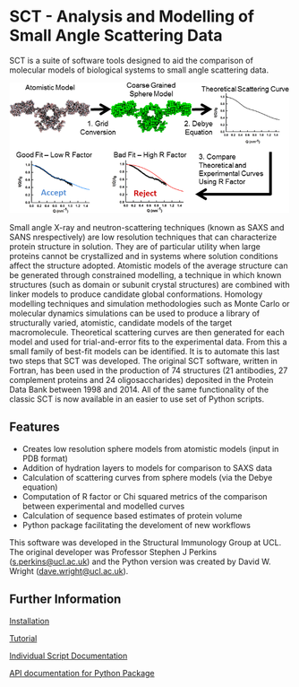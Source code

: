 SCT - Analysis and Modelling of Small Angle Scattering Data
===========================================================

SCT is a suite of software tools designed to aid the comparison of molecular models of biological systems to small angle scattering data.

![](tutorials/images/constrained-modelling.png)

Small angle X-ray and neutron-scattering techniques (known as SAXS and SANS nrespectively) are low resolution techniques that can characterize protein structure in solution. 
They are of particular utility when large proteins cannot be crystallized and in systems where solution conditions affect the structure adopted. 
Atomistic models of the average structure can be generated through constrained modelling, a technique in which known structures (such as domain or subunit crystal structures) are combined with linker models to produce candidate global conformations. 
Homology modelling techniques and simulation methodologies such as Monte Carlo or molecular dynamics simulations can be used to produce a library of structurally varied, atomistic, candidate models of the target macromolecule.
Theoretical scattering curves are then generated for each model and used for trial-and-error fits to the experimental data. 
From this a small family of best-fit models can be identified. 
It is to automate this last two steps that SCT was developed.
The original SCT software, written in Fortran, has been used in the production of 74 structures (21 antibodies, 27 complement proteins and 24 oligosaccharides) deposited in the Protein Data Bank between 1998 and 2014.
All of the same functionality of the classic SCT is now available in an easier to use set of Python scripts.

Features
--------

* Creates low resolution sphere models from atomistic models (input in PDB format)
* Addition of hydration layers to models for comparison to SAXS data
* Calculation of scattering curves from sphere models (via the Debye equation)
* Computation of R factor or Chi squared metrics of the comparison between experimental and modelled curves
* Calculation of sequence based estimates of protein volume
* Python package facilitating the develoment of new workflows

This software was developed in the Structural Immunology Group at UCL. The original developer was Professor 
Stephen J Perkins (s.perkins@ucl.ac.uk) and the Python version was created by David W. Wright (dave.wright@ucl.ac.uk).

Further Information
-------------------

[Installation](tutorials/install.html)

[Tutorial](tutorials/modern-workflow.html)

[Individual Script Documentation](script-doc/index.html)

[API documentation for Python Package](tech-doc/index.html)
